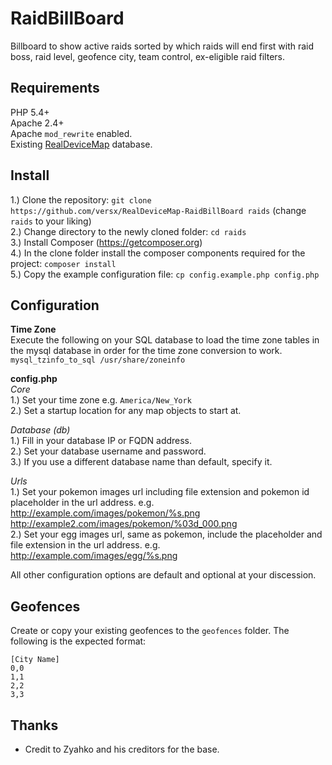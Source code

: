 # RaidBillBoard  
Billboard to show active raids sorted by which raids will end first with raid boss, raid level, geofence city, team control, ex-eligible raid filters.  

## Requirements  
PHP 5.4+  
Apache 2.4+  
Apache `mod_rewrite` enabled.  
Existing [RealDeviceMap](https://github.com/RealDeviceMap/RealDeviceMap) database.  

## Install  
1.) Clone the repository: `git clone https://github.com/versx/RealDeviceMap-RaidBillBoard raids` (change `raids` to your liking)  
2.) Change directory to the newly cloned folder: `cd raids`  
3.) Install Composer (https://getcomposer.org)  
4.) In the clone folder install the composer components required for the project: `composer install`  
5.) Copy the example configuration file: `cp config.example.php config.php`  

## Configuration  
**Time Zone**  
Execute the following on your SQL database to load the time zone tables in the mysql database in order for the time zone conversion to work.   
`mysql_tzinfo_to_sql /usr/share/zoneinfo`  

**config.php**  
_Core_  
1.) Set your time zone e.g. `America/New_York`  
2.) Set a startup location for any map objects to start at.  

_Database (db)_  
1.) Fill in your database IP or FQDN address.  
2.) Set your database username and password.  
3.) If you use a different database name than default, specify it.  

_Urls_  
1.) Set your pokemon images url including file extension and pokemon id placeholder in the url address. e.g. http://example.com/images/pokemon/%s.png http://example2.com/images/pokemon/%03d_000.png  
2.) Set your egg images url, same as pokemon, include the placeholder and file extension in the url address. e.g. http://example.com/images/egg/%s.png  

All other configuration options are default and optional at your discession.  

## Geofences  
Create or copy your existing geofences to the `geofences` folder. The following is the expected format:   
```
[City Name]  
0,0  
1,1  
2,2  
3,3  
```

## Thanks  
- Credit to Zyahko and his creditors for the base.  
